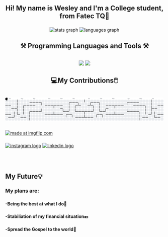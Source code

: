 <h2 align="center"><strong>Hi! My name is Wesley and I'm a College student, from Fatec TQ🍃</strong></h2>

###

<div align="center">
  <img src="https://github-readme-stats.vercel.app/api?username=Wesley-dSA&hide_title=false&hide_rank=false&show_icons=true&include_all_commits=true&count_private=true&disable_animations=false&theme=dracula&locale=en&hide_border=false&order=1" height="150" alt="stats graph"  />
  <img src="https://github-readme-stats.vercel.app/api/top-langs?username=Wesley-dSA&locale=en&hide_title=false&layout=compact&card_width=320&langs_count=5&theme=dracula&hide_border=false&order=2" height="150" alt="languages graph"  />
</div>

###

 
<h2 align="center">⚒️ Programming Languages and Tools ⚒️</h2>
<br/>
<div align="center">
    <img src="https://skillicons.dev/icons?i=github" />
    <img src="https://skillicons.dev/icons?i=python,javascript,c,cs" /><br>
</div>

###

<h2 align="center">💻My Contributions🖱️</h2>
<br clear="both">

<picture>
  <source media="(prefers-color-scheme: dark)" srcset="https://raw.githubusercontent.com/Wesley-dSA/Wesley-dSA/output/pacman-contribution-graph-dark.svg">
  <source media="(prefers-color-scheme: light)" srcset="https://raw.githubusercontent.com/Wesley-dSA/Wesley-dSA/output/pacman-contribution-graph.svg">
  <img alt="pacman contribution graph" src="https://raw.githubusercontent.com/Wesley-dSA/Wesley-dSA/output/pacman-contribution-graph.svg">
</picture>

###


<a href="https://imgflip.com/i/9q6vmd"><img align="center" height="150" src="https://i.imgflip.com/9q6vmd.jpg" title="made at imgflip.com"/></a><div><a href="https://imgflip.com/memegenerator"></div>

###

###

<div align="left">
  <a href="https://www.instagram.com/aragaowel/"><img src="https://img.shields.io/static/v1?message=Instagram&logo=instagram&label=&color=E4405F&logoColor=white&labelColor=&style=for-the-badge" height="35" alt="instagram logo" /></a>
  <a href="https://www.linkedin.com/in/wesleydsa"><img src="https://img.shields.io/static/v1?message=LinkedIn&logo=linkedin&label=&color=0077B5&logoColor=white&labelColor=&style=for-the-badge" height="35" alt="linkedin logo" /></a>
</div>

<br> <br>
<h2 align="left" >My Future💡</h2>
<h3>My plans are: </h4> 

###
<h4>-Being the best at what I do📶</h4>

###
<h4>-Stabiliation of my financial situation💶</h4>

###
<h4>-Spread the Gospel to the world📖</h4>
